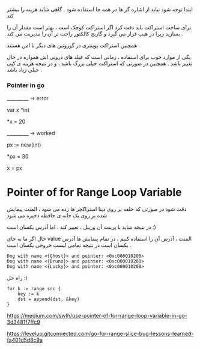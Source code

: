 ابتدا توجه شود نباید از اشاره گر ها در همه جا استفاده شود . گاهی شاید هزینه را  بیشتر کند

برای ساخت استراکت باید دقت کرد اگر استراکت کوچک است ، بهتر است مقدار آن را بسازید زیرا در هیپ قرار می گیرد و گاربج کالکتور راحت تر آن را مدیریت می کند . 

همچنین استراکت پوینتری در گوروتین های دیگر نا امن هستند .

یکی از موارد خوب برای استفاده ، زمانی است که فیلد های درونی اش همواره در حال تغییر باشد . همچنین در صورتی که استراکت خیلی بزرگ باشد ، و در نتیجه هزینه ی کپی خیلی زیاد باشد .




### Pointer in go 

_________ -> error

var x *int

*x = 20 


_________ -> worked

px := new(int)

*px = 30

x = px


# Pointer of for Range Loop Variable


دقت شود در صورتی که حلقه بر روی دیتا استراکچر ها زده می شود ، المنت پیمایش شده  بر روی یک خانه ی حافظه ذخیره می شود 

در نتیجه شاید با پرینت آن وریبل ، تغییر کند ، اما آدرس یکسان است :)

حال اگر ما به جای value المنت ، آدرس آن را استفاده کنیم ، در تمام پیمایش ها آدرس یکسان است در نتیجه تمامی لیست خروجی یکسان است .

    Dog with name <{Ghost}> and pointer: <0xc000010200>
    Dog with name <{Bruno}> and pointer: <0xc000010200>
    Dog with name <{Lucky}> and pointer: <0xc000010200>


راه حل :)


    for k := range src {
        key := k
        dst = append(dst, &key)
    }

https://medium.com/swlh/use-pointer-of-for-range-loop-variable-in-go-3d3481f7ffc9

https://levelup.gitconnected.com/go-for-range-slice-bug-lessons-learned-fa401d5d8c9a
